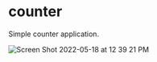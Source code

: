 # counter
Simple counter application. 

![Screen Shot 2022-05-18 at 12 39 21 PM](https://user-images.githubusercontent.com/91633223/169142409-c9eec092-bae7-44d2-819e-3025134ab5b0.png)
